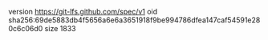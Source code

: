 version https://git-lfs.github.com/spec/v1
oid sha256:69de5883db4f5656a6e6a3651918f9be994786dfea147caf54591e280c6c06d0
size 1833
